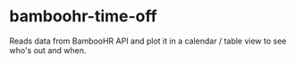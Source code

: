 # bamboohr-time-off

Reads data from BambooHR API and plot it in a calendar / table view to see 
who's out and when.
